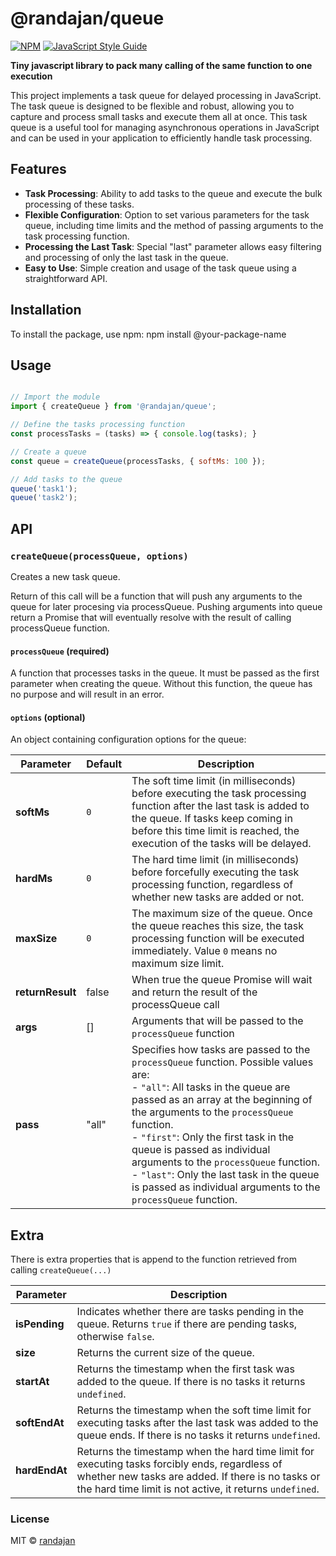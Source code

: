 # @randajan/queue

[![NPM](https://img.shields.io/npm/v/@randajan/queue.svg)](https://www.npmjs.com/package/@randajan/queue) [![JavaScript Style Guide](https://img.shields.io/badge/code_style-standard-brightgreen.svg)](https://standardjs.com)

__Tiny javascript library to pack many calling of the same function to one execution__

This project implements a task queue for delayed processing in JavaScript. The task queue is designed to be flexible and robust, allowing you to capture and process small tasks and execute them all at once. This task queue is a useful tool for managing asynchronous operations in JavaScript and can be used in your application to efficiently handle task processing.

## Features
- **Task Processing**: Ability to add tasks to the queue and execute the bulk processing of these tasks.
- **Flexible Configuration**: Option to set various parameters for the task queue, including time limits and the method of passing arguments to the task processing function.
- **Processing the Last Task**: Special "last" parameter allows easy filtering and processing of only the last task in the queue.
- **Easy to Use**: Simple creation and usage of the task queue using a straightforward API.

## Installation
To install the package, use npm:
npm install @your-package-name

## Usage
```javascript

// Import the module
import { createQueue } from '@randajan/queue';

// Define the tasks processing function
const processTasks = (tasks) => { console.log(tasks); }

// Create a queue
const queue = createQueue(processTasks, { softMs: 100 });

// Add tasks to the queue
queue('task1');
queue('task2');
```

## API

### `createQueue(processQueue, options)`
Creates a new task queue.

Return of this call will be a function that will push any arguments to the queue for later procesing via processQueue. Pushing arguments into queue return a Promise that will eventually resolve with the result of calling processQueue function.


#### `processQueue` (required)
A function that processes tasks in the queue. It must be passed as the first parameter when creating the queue. Without this function, the queue has no purpose and will result in an error.

#### `options` (optional)
An object containing configuration options for the queue:

| Parameter | Default | Description |
|-|-|-|
| **softMs** | `0` | The soft time limit (in milliseconds) before executing the task processing function after the last task is added to the queue. If tasks keep coming in before this time limit is reached, the execution of the tasks will be delayed. |
| **hardMs** | `0` | The hard time limit (in milliseconds) before forcefully executing the task processing function, regardless of whether new tasks are added or not. |
| **maxSize** | `0` | The maximum size of the queue. Once the queue reaches this size, the task processing function will be executed immediately. Value `0` means no maximum size limit. |
| **returnResult** | false | When true the queue Promise will wait and return the result of the processQueue call |
| **args** | [] | Arguments that will be passed to the `processQueue` function |
| **pass** | "all" | Specifies how tasks are passed to the `processQueue` function. Possible values are:<br>- `"all"`: All tasks in the queue are passed as an array at the beginning of the arguments to the `processQueue` function.<br>- `"first"`: Only the first task in the queue is passed as individual arguments to the `processQueue` function.<br>- `"last"`: Only the last task in the queue is passed as individual arguments to the `processQueue` function. |

## Extra
There is extra properties that is append to the function retrieved from calling `createQueue(...)`

| Parameter | Description |
|-|-|
| **isPending** | Indicates whether there are tasks pending in the queue. Returns `true` if there are pending tasks, otherwise `false`.             |
| **size**      | Returns the current size of the queue.                                                                                             |
| **startAt**   | Returns the timestamp when the first task was added to the queue. If there is no tasks it returns `undefined`. |
| **softEndAt** | Returns the timestamp when the soft time limit for executing tasks after the last task was added to the queue ends. If there is no tasks it returns `undefined`. |
| **hardEndAt**  | Returns the timestamp when the hard time limit for executing tasks forcibly ends, regardless of whether new tasks are added. If there is no tasks or the hard time limit is not active, it returns `undefined`. |

### License
MIT © [randajan](https://github.com/randajan)
